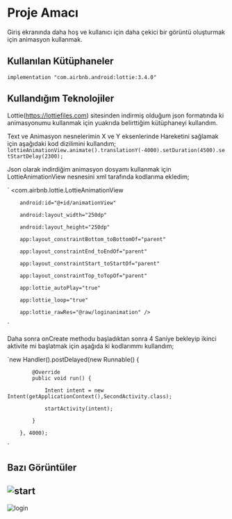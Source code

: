 # Proje Amacı

Giriş ekranında daha hoş ve kullanıcı için daha çekici bir görüntü oluşturmak için animasyon kullanmak.

## Kullanılan Kütüphaneler

 `implementation "com.airbnb.android:lottie:3.4.0"`  

## Kullandığım Teknolojiler

Lottie(https://lottiefiles.com) sitesinden indirmiş olduğum json formatında ki animasyonumu kullanmak için yuakrıda belirttiğim kütüphaneyi kullandım.

Text ve Animasyon nesnelerimin X ve Y eksenlerinde Hareketini sağlamak için aşağıdaki kod dizilimini kullandım;
 `lottieAnimationView.animate().translationY(-4000).setDuration(4500).setStartDelay(2300);`
 
 Json olarak indirdiğim animasyon dosyamı kullanmak için LottieAnimationView nesnesini xml tarafında kodlarıma ekledim;
 
` <com.airbnb.lottie.LottieAnimationView

        android:id="@+id/animationView"
        
        android:layout_width="250dp"
        
        android:layout_height="250dp"
        
        app:layout_constraintBottom_toBottomOf="parent"
        
        app:layout_constraintEnd_toEndOf="parent"
        
        app:layout_constraintStart_toStartOf="parent"
        
        app:layout_constraintTop_toTopOf="parent"
        
        app:lottie_autoPlay="true"
        
        app:lottie_loop="true"
        
        app:lottie_rawRes="@raw/loginanimation" />
 `
 
 
 Daha sonra onCreate methodu başladıktan sonra 4 Saniye bekleyip ikinci aktivite mi başlatmak için aşağıda ki kodlarımmı kullandım;
 
 `new Handler().postDelayed(new Runnable() {
 
            @Override
            public void run() {
            
                Intent intent = new Intent(getApplicationContext(),SecondActivity.class);
                
                startActivity(intent);
                
            }
            
        }, 4000);
 `

## Bazı Görüntüler 
![start](https://i.hizliresim.com/ngfj48l.png)
-
![login](https://i.hizliresim.com/q9xa672.png)


